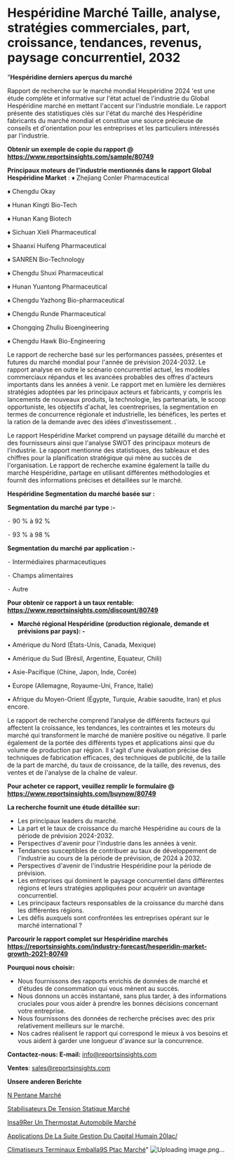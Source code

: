 # Hespéridine Marché Taille, analyse, stratégies commerciales, part, croissance, tendances, revenus, paysage concurrentiel, 2032

"<strong>Hespéridine derniers aperçus du marché</strong>

Rapport de recherche sur le marché mondial Hespéridine 2024 'est une étude complète et informative sur l'état actuel de l'industrie du Global Hespéridine marché en mettant l'accent sur l'industrie mondiale. Le rapport présente des statistiques clés sur l'état du marché des Hespéridine fabricants du marché mondial et constitue une source précieuse de conseils et d'orientation pour les entreprises et les particuliers intéressés par l'industrie.

<strong>Obtenir un exemple de copie du rapport @ <a href=https://www.reportsinsights.com/sample/80749>https://www.reportsinsights.com/sample/80749</a></strong>

<strong>Principaux moteurs de l'industrie mentionnés dans le rapport Global Hespéridine Market</strong> :
♦ Zhejiang Conler Pharmaceutical

♦ Chengdu Okay

♦ Hunan Kingti Bio-Tech

♦ Hunan Kang Biotech

♦ Sichuan Xieli Pharmaceutical

♦ Shaanxi Huifeng Pharmaceutical

♦ SANREN Bio-Technology

♦ Chengdu Shuxi Pharmaceutical

♦ Hunan Yuantong Pharmaceutical

♦ Chengdu Yazhong Bio-pharmaceutical

♦ Chengdu Runde Pharmaceutical

♦ Chongqing Zhuliu Bioengineering

♦ Chengdu Hawk Bio-Engineering

Le rapport de recherche basé sur les performances passées, présentes et futures du marché mondial pour l'année de prévision 2024-2032. Le rapport analyse en outre le scénario concurrentiel actuel, les modèles commerciaux répandus et les avancées probables des offres d'acteurs importants dans les années à venir. Le rapport met en lumière les dernières stratégies adoptées par les principaux acteurs et fabricants, y compris les lancements de nouveaux produits, la technologie, les partenariats, le scoop opportuniste, les objectifs d'achat, les coentreprises, la segmentation en termes de concurrence régionale et industrielle, les bénéfices, les pertes et la ration de la demande avec des idées d'investissement. .

Le rapport Hespéridine Market comprend un paysage détaillé du marché et des fournisseurs ainsi que l'analyse SWOT des principaux moteurs de l'industrie. Le rapport mentionne des statistiques, des tableaux et des chiffres pour la planification stratégique qui mène au succès de l'organisation. Le rapport de recherche examine également la taille du marché Hespéridine, partage en utilisant différentes méthodologies et fournit des informations précises et détaillées sur le marché.

<strong>Hespéridine Segmentation du marché basée sur :</strong>

<strong>Segmentation du marché par type :-</strong>

⁃ 90 % à 92 %

⁃ 93 % à 98 %

<strong>Segmentation du marché par application :-</strong>

⁃ Intermédiaires pharmaceutiques

⁃ Champs alimentaires

⁃ Autre

<strong>Pour obtenir ce rapport à un taux rentable: <a href=https://www.reportsinsights.com/discount/80749>https://www.reportsinsights.com/discount/80749</a></strong>
<ul>
  <li><strong>Marché régional Hespéridine (production régionale, demande et prévisions par pays): -</strong></li>
</ul>
• Amérique du Nord (États-Unis, Canada, Mexique)

• Amérique du Sud (Brésil, Argentine, Equateur, Chili)

• Asie-Pacifique (Chine, Japon, Inde, Corée)

• Europe (Allemagne, Royaume-Uni, France, Italie)

• Afrique du Moyen-Orient (Égypte, Turquie, Arabie saoudite, Iran) et plus encore.

Le rapport de recherche comprend l’analyse de différents facteurs qui affectent la croissance, les tendances, les contraintes et les moteurs du marché qui transforment le marché de manière positive ou négative. Il parle également de la portée des différents types et applications ainsi que du volume de production par région. Il s'agit d'une évaluation précise des techniques de fabrication efficaces, des techniques de publicité, de la taille de la part de marché, du taux de croissance, de la taille, des revenus, des ventes et de l'analyse de la chaîne de valeur.

<strong>Pour acheter ce rapport, veuillez remplir le formulaire @   <a href=https://www.reportsinsights.com/buynow/80749>https://www.reportsinsights.com/buynow/80749</a></strong>

<strong>La recherche fournit une étude détaillée sur:</strong>
<ul>
  <li>Les principaux leaders du marché.</li>
  <li>La part et le taux de croissance du marché Hespéridine au cours de la période de prévision 2024-2032.</li>
  <li>Perspectives d'avenir pour l'industrie dans les années à venir.</li>
  <li>Tendances susceptibles de contribuer au taux de développement de l'industrie au cours de la période de prévision, de 2024 à 2032.</li>
  <li>Perspectives d'avenir de l'industrie Hespéridine pour la période de prévision.</li>
  <li>Les entreprises qui dominent le paysage concurrentiel dans différentes régions et leurs stratégies appliquées pour acquérir un avantage concurrentiel.</li>
  <li>Les principaux facteurs responsables de la croissance du marché dans les différentes régions.</li>
  <li>Les défis auxquels sont confrontées les entreprises opérant sur le marché international ?</li>
</ul>

<strong>Parcourir le rapport complet sur Hespéridine marchés <a href=https://reportsinsights.com/industry-forecast/hesperidin-market-growth-2021-80749>https://reportsinsights.com/industry-forecast/hesperidin-market-growth-2021-80749</a></strong>

<strong>Pourquoi nous choisir:</strong>
<ul>
  <li>Nous fournissons des rapports enrichis de données de marché et d'études de consommation qui vous mènent au succès.</li>
  <li>Nous donnons un accès instantané, sans plus tarder, à des informations cruciales pour vous aider à prendre les bonnes décisions concernant votre entreprise.</li>
  <li>Nous fournissons des données de recherche précises avec des prix relativement meilleurs sur le marché.</li>
  <li>Nos cadres réalisent le rapport qui correspond le mieux à vos besoins et vous aident à garder une longueur d'avance sur la concurrence.</li>
</ul>
<strong>Contactez-nous:
</strong><strong>E-mail:</strong> <a href=mailto:info@reportsinsights.com>info@reportsinsights.com</a>

<strong>Ventes</strong>: <a href=mailto:sales@reportsinsights.com>sales@reportsinsights.com</a>

<strong>Unsere anderen Berichte</strong>

<a href=https://www.linkedin.com/pulse/n-pentane-march%C3%A9-2024-part-croissance-tendances-lfaqc/>N Pentane Marché</a>

<a href=https://www.linkedin.com/pulse/stabilisateurs-de-tension-statique-march%C3%A9analyse-pwnac/>Stabilisateurs De Tension Statique Marché</a>

<a href=https://www.linkedin.com/pulse/ins%25C3%25A9rer-un-thermostat-automobile-march%25C3%25A9-rapport-sc%25C3%25A9nario>Insa9Rer Un Thermostat Automobile Marché</a>

<a href=https://www.linkedin.com/pulse/applications-de-la-suite-gestion-du-capital-humain-20iac/>Applications De La Suite Gestion Du Capital Humain 20Iac/</a>

<a href=https://www.linkedin.com/pulse/climatiseurs-terminaux-emball%C3%A9s-ptac-march%C3%A9-analyse-q09wc/>Climatiseurs Terminaux Emballa9S Ptac Marché</a>"
![Uploading image.png…]()
